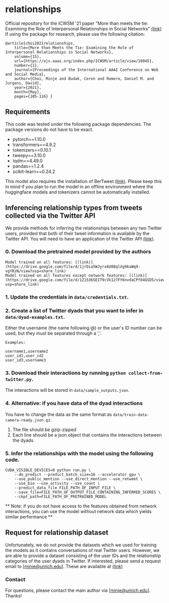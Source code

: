 # relationships
Official repository for the ICWSM '21 paper "More than meets the tie: Examining the Role of Interpersonal Relationships in Social Networks" [(link)](https://ojs.aaai.org/index.php/ICWSM/article/view/18045)
If using the package for research, please use the following citation:
```
@article{choi2021relationships, 
    title={More than Meets the Tie: Examining the Role of Interpersonal Relationships in Social Networks}, 
    volume={15}, 
    url={https://ojs.aaai.org/index.php/ICWSM/article/view/18045}, 
    number={1}, 
    journal={Proceedings of the International AAAI Conference on Web and Social Media}, 
    author={Choi, Minje and Budak, Ceren and Romero, Daniel M. and Jurgens, David}, 
    year={2021}, 
    month={May}, 
    pages={105-116} }
```
## Requirements

This code was tested under the following package dependencies. The package versions do not have to be exact.

- pytorch==1.10.0
- transformers==4.9.2
- tokenizers==0.10.1
- tweepy==3.10.0
- tqdm==4.49.0
- pandas==1.2.4
- scikit-learn==0.24.2

This model also requires the installation of BerTweet [(link)](https://huggingface.co/vinai/bertweet-base). 
Please keep this in mind if you plan to run the model in an offline environment where the huggingface models and tokenizers cannot be automatically installed.


## Inferencing relationship types from tweets collected via the Twitter API
We provide methods for inferring the relationships between any two Twitter users, provided that both of their tweet information is available by the Twitter API.
You will need to have an application of the Twitter API [(link)](https://developer.twitter.com/en/docs/twitter-api).

### 0. Download the pretrained model provided by the authors
```
Model trained on all features: [(link)](https://drive.google.com/file/d/1jrDiaSWJyrx6U08qlXg9kaWq9-vgYRzN/view?usp=share_link)
Model trained on all features except network features: [(link)](https://drive.google.com/file/d/1Z1536SEIT9cVk127FY6nvdaCPf84GSD5/view?usp=share_link)
```

### 1. Update the credentials in `data/credentials.txt`.

### 2. Create a list of Twitter dyads that you want to infer in `data/dyad-examples.txt`. 
Either the username (the name following @) or the user's ID number can be used, but they must be separated through a ','.

```
Examples:

username1,username2
user_id1,user_id2
user_id3,username3
```

### 3. Download their interactions by running `python collect-from-twitter.py`. 
The interactions will be stored in `data/sample_outputs.json`.

### 4. Alternative: if you have data of the dyad interactions
You have to change the data as the same format as `data/train-data-camera-ready.json.gz`.
1. The file should be gzip-zipped
2. Each line should be a json object that contains the interactions between the dyads

### 5. Infer the relationships with the model using the following code. 
```
CUDA_VISIBLE_DEVICES=0 python run.py \
    --do_predict --predict_batch_size=16 --accelerator gpu \
    --use_public_mention --use_direct_mention --use_retweet \
    --use_bio --use_activity --use_count \
    --predict_data_file FILE_PATH_OF_INPUT_FILE \
    --save_file=FILE_PATH_OF_OUTPUT_FILE_CONTAINING_INFERRED_SCORES \
    --ckpt_path=FILE_PATH_OF_PRETRAINED_MODEL
```

** Note: if you do not have access to the features obtained from network interactions, you can use the model without network data which yields similar performance **

## Request for relationship dataset
Unfortunately, we do not provide the datasets which we used for training the models as it contains conversations of real Twitter users. 
However, we are able to provide a dataset consisting of the user IDs and the relationship categories of the user dyads in Twitter.
If interested, please send a request email to [minje@umich.edu].
These are available at [(link)](https://drive.google.com/file/d/1VKn49kVB-96RTpfvEWE95iUyfWlaxpFw/view?usp=share_link)

### Contact
For questions, please contact the main author via [minje@umich.edu]. Thanks!
